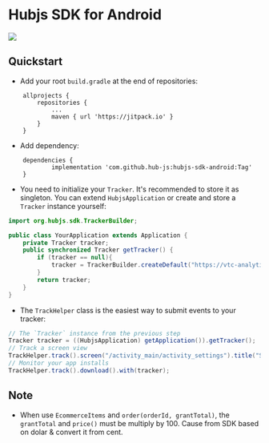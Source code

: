 Hubjs SDK for Android
========================
[![](https://jitpack.io/v/hub-js/hubjs-sdk-android.svg)](https://jitpack.io/#hub-js/hubjs-sdk-android)

## Quickstart
* Add your root `build.gradle` at the end of repositories:
```groove
    allprojects {
		repositories {
			...
			maven { url 'https://jitpack.io' }
		}
	}
```
* Add dependency:
```groove
    dependencies {
	        implementation 'com.github.hub-js:hubjs-sdk-android:Tag'
	}
```
* You need to initialize your `Tracker`. It's recommended to store it as singleton. You can extend `HubjsApplication` or create and store a `Tracker` instance yourself:
```java
import org.hubjs.sdk.TrackerBuilder;

public class YourApplication extends Application {
    private Tracker tracker;
    public synchronized Tracker getTracker() {
        if (tracker == null){
            tracker = TrackerBuilder.createDefault("https://vtc-analytics.hub-js.com/tracking.php", 1).build(Hubjs.getInstance(this));
        }
        return tracker;
    }
}
```

* The `TrackHelper` class is the easiest way to submit events to your tracker:
```java
// The `Tracker` instance from the previous step
Tracker tracker = ((HubjsApplication) getApplication()).getTracker();
// Track a screen view
TrackHelper.track().screen("/activity_main/activity_settings").title("Settings").with(tracker);
// Monitor your app installs
TrackHelper.track().download().with(tracker);
```

## Note

* When use `EcommerceItems` and `order(orderId, grantTotal)`, the `grantTotal` and `price()` must be multiply by 100. Cause from SDK based on dolar & convert it from cent.
